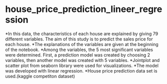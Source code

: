 # house_price_prediction_lineer_regression

*In this data, the characteristics of each house are explained by giving 79 different variables. The aim of this study is to predict the sales price for each house. 
*The explanations of the variables are given at the beginning of the notebook.
*Among the variables, the 5 most significant variables were determined. First, a prediction model was created by choosing 2 variables, then another model was created with 5 variables.
*Jointplot and scatter plot from seaborn library were used for visualizations.
*The model was developed with linear regression.
*House price prediction data set is used.(kaggle competiton dataset)
